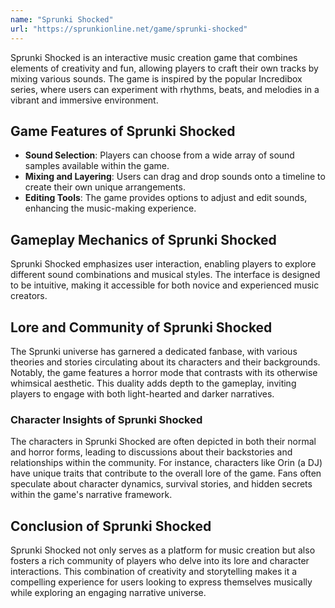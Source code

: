 ```yaml
---
name: "Sprunki Shocked"
url: "https://sprunkionline.net/game/sprunki-shocked"
---
```


Sprunki Shocked is an interactive music creation game that combines elements of creativity and fun, allowing players to craft their own tracks by mixing various sounds. The game is inspired by the popular Incredibox series, where users can experiment with rhythms, beats, and melodies in a vibrant and immersive environment.

## Game Features of Sprunki Shocked

- **Sound Selection**: Players can choose from a wide array of sound samples available within the game.
- **Mixing and Layering**: Users can drag and drop sounds onto a timeline to create their own unique arrangements.
- **Editing Tools**: The game provides options to adjust and edit sounds, enhancing the music-making experience.

## Gameplay Mechanics of Sprunki Shocked

Sprunki Shocked emphasizes user interaction, enabling players to explore different sound combinations and musical styles. The interface is designed to be intuitive, making it accessible for both novice and experienced music creators. 

## Lore and Community of Sprunki Shocked

The Sprunki universe has garnered a dedicated fanbase, with various theories and stories circulating about its characters and their backgrounds. Notably, the game features a horror mode that contrasts with its otherwise whimsical aesthetic. This duality adds depth to the gameplay, inviting players to engage with both light-hearted and darker narratives.

### Character Insights of Sprunki Shocked

The characters in Sprunki Shocked are often depicted in both their normal and horror forms, leading to discussions about their backstories and relationships within the community. For instance, characters like Orin (a DJ) have unique traits that contribute to the overall lore of the game. Fans often speculate about character dynamics, survival stories, and hidden secrets within the game's narrative framework.

## Conclusion of Sprunki Shocked

Sprunki Shocked not only serves as a platform for music creation but also fosters a rich community of players who delve into its lore and character interactions. This combination of creativity and storytelling makes it a compelling experience for users looking to express themselves musically while exploring an engaging narrative universe.